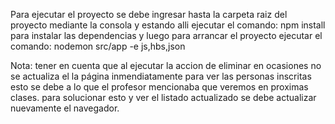 

Para ejecutar el proyecto se debe ingresar hasta la carpeta raiz del proyecto mediante la consola y estando alli ejecutar el comando: 
npm install 
para instalar las dependencias y luego para arrancar el proyecto ejecutar el comando:
nodemon src/app -e js,hbs,json

Nota: tener en cuenta que al ejecutar la accion de eliminar en ocasiones no se actualiza el la página inmendiatamente para ver las personas inscritas esto se debe a lo que el profesor mencionaba que veremos en proximas clases. para solucionar esto y ver el listado actualizado se debe actualizar nuevamente el navegador.